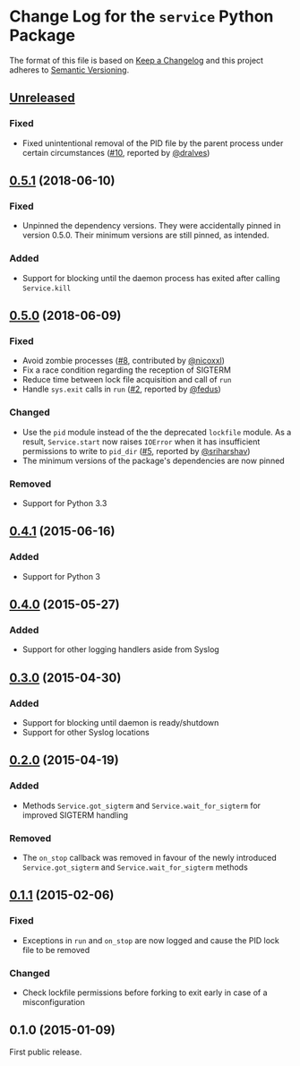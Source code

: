 # Change Log for the `service` Python Package

The format of this file is based on [Keep a Changelog] and this project
adheres to [Semantic Versioning].


## [Unreleased]

### Fixed

- Fixed unintentional removal of the PID file by the parent process under
  certain circumstances ([#10], reported by [@dralves])


## [0.5.1] (2018-06-10)

### Fixed

- Unpinned the dependency versions. They were accidentally pinned in version
  0.5.0. Their minimum versions are still pinned, as intended.

### Added

- Support for blocking until the daemon process has exited after calling
  `Service.kill`


## [0.5.0] (2018-06-09)

### Fixed

- Avoid zombie processes ([#8], contributed by [@nicoxxl])
- Fix a race condition regarding the reception of SIGTERM
- Reduce time between lock file acquisition and call of `run`
- Handle `sys.exit` calls in `run` ([#2], reported by [@fedus])

### Changed

- Use the `pid` module instead of the the deprecated `lockfile` module. As a
  result, `Service.start` now raises `IOError` when it has insufficient
  permissions to write to `pid_dir` ([#5], reported by [@sriharshav])
- The minimum versions of the package's dependencies are now pinned

### Removed

- Support for Python 3.3


## [0.4.1] (2015-06-16)

### Added

- Support for Python 3


## [0.4.0] (2015-05-27)

### Added

- Support for other logging handlers aside from Syslog


## [0.3.0] (2015-04-30)

### Added

- Support for blocking until daemon is ready/shutdown
- Support for other Syslog locations


## [0.2.0] (2015-04-19)

### Added

- Methods `Service.got_sigterm` and `Service.wait_for_sigterm` for improved
  SIGTERM handling

### Removed

- The `on_stop` callback was removed in favour of the newly introduced
 `Service.got_sigterm` and `Service.wait_for_sigterm` methods


## [0.1.1] (2015-02-06)

### Fixed

- Exceptions in `run` and `on_stop` are now logged and cause the PID lock file
  to be removed

### Changed

- Check lockfile permissions before forking to exit early in case of a
  misconfiguration


## 0.1.0 (2015-01-09)

First public release.

[Keep a Changelog]: http://keepachangelog.com/
[Semantic Versioning]: http://semver.org/

[Unreleased]: https://github.com/torfsen/service/compare/v0.5.1...master
[0.5.1]: https://github.com/torfsen/service/compare/v0.5.0...v0.5.1
[0.5.0]: https://github.com/torfsen/service/compare/v0.4.1...v0.5.0
[0.4.1]: https://github.com/torfsen/service/compare/v0.4.0...v0.4.1
[0.4.0]: https://github.com/torfsen/service/compare/v0.3.0...v0.4.0
[0.3.0]: https://github.com/torfsen/service/compare/v0.2.0...v0.3.0
[0.2.0]: https://github.com/torfsen/service/compare/v0.1.1...v0.2.0
[0.1.1]: https://github.com/torfsen/service/compare/v0.1.0...v0.1.1

[@fedus]: https://github.com/fedus
[@dralves]: https://github.com/dralves
[@nicoxxl]: https://github.com/nicoxxl
[@sriharshav]: https://github.com/sriharshav

[#2]: https://github.com/torfsen/service/issues/2
[#5]: https://github.com/torfsen/service/issues/5
[#10]: https://github.com/torfsen/service/issues/10

[#8]: https://github.com/torfsen/service/pull/8

